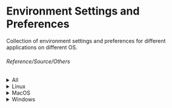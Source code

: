 # Environment Settings and Preferences

Collection of environment settings and preferences for different applications on different OS.

###### Reference/Source/Others
<details><summary>All</summary>

   <details><summary>VIM Dictionary</summary>    
   [Reference to dictionary set up](https://www.vivaolinux.com.br/artigo/Corretor-Ortografico-no-Vim-Guia-definitivo)
   </details>   
   
   <details>
   <details><summary>Git global config</summary>    
   
         https://gist.github.com/Ngofilho/a48a1f5828c707824b0f2e804b79b730.js
   </details>
      
   <details><summary>Git hook to prepare commit message</summary>
         
      https://gist.github.com/Ngofilho/342d50241f3a02182941e0252da1ea89.js         
   </details>
   
</details>
   
   <details><summary>Vim Cheat Sheet</summary>   
      
   [![](https://github.com/Ngofilho/dotfiles/blob/assets/Vim_Cheat_Sheet.png)]()   
   [![](https://github.com/Ngofilho/dotfiles/blob/assets/kisspng-cheat-sheet-vim-paper-cheating-5ba3e6147cb1a4.2840358315374679245108.png)]()   
   [![](https://github.com/Ngofilho/dotfiles/blob/assets/vi-teclado.png)]()         
   [![](https://github.com/Ngofilho/dotfiles/blob/assets/vim_cheatsheet.png)]()   
   [![](https://github.com/Ngofilho/dotfiles/blob/assets/VIM.png)]()         
      
   </details>
</details>

<details><summary>Linux</summary>   

   <details><summary>Tmux</summary>        

   [![](https://github.com/Ngofilho/dotfiles/blob/assets/TMUX/tmux.png)]()
   </details>
   </details>
<details><summary>MacOS</summary></details>
<details><summary>Windows</summary>
   
   
   <details><summary>Windows Terminal</summary>        
   
[Powershell Profile](https://github.com/Ngofilho/dotfiles/blob/assets/WindowsTerminal/Microsoft.PowerShell_profile.ps1)   
[Customization](https://github.com/Ngofilho/dotfiles/blob/assets/WindowsTerminal/nilo.omp.json)   
###### Reference(s)/Source(s)/Credit(s)/Other(s)  
[Video Reference](https://www.youtube.com/watch?v=5-aK2_WwrmM&t=121s)
      
      
   </details>
   <details><summary>Vim</summary>        
      
1. Install any plugin manager      
2. Create folder named *.vim* inside user's $HOME dir      
3. Create folder named *.vim* autoload      
4. Create folder named *.vim* bundle          
5. Clone NERDTree to *.vim\budle* folder          
6. Create a file name *.vimrc* at user's $HOME dir    
7. Setup NERDTree plugin initialization to *.vimrc* file      
      
   </details>      
   <details><summary>Cmder</summary>        
[Reference to Cmder setting path error](https://github.com/cmderdev/cmder/issues/121#issuecomment-565360486)
* Cmder prompt customization
   1. [Article explaining Cmder customization](https://amreldib.com/blog/CustomizeWindowsCmderPrompt/)
   2. [AmrEldib Repo - Cmder,powerline, prompt](https://github.com/AmrEldib/cmder-powerline-prompt)    
   </details>
   </details>
